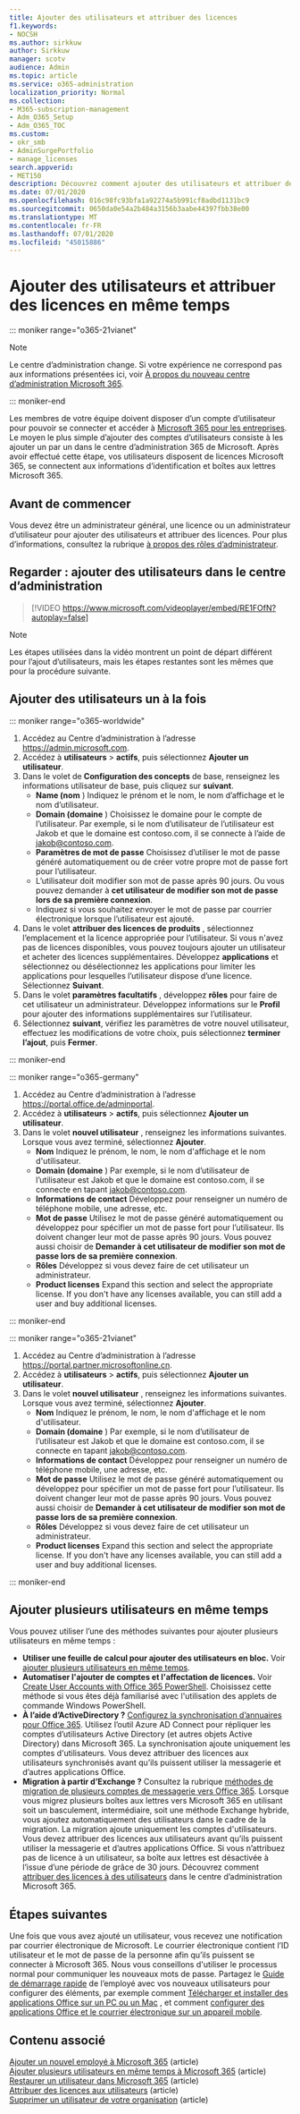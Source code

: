 ```yaml
---
title: Ajouter des utilisateurs et attribuer des licences
f1.keywords:
- NOCSH
ms.author: sirkkuw
author: Sirkkuw
manager: scotv
audience: Admin
ms.topic: article
ms.service: o365-administration
localization_priority: Normal
ms.collection:
- M365-subscription-management
- Adm_O365_Setup
- Adm_O365_TOC
ms.custom:
- okr_smb
- AdminSurgePortfolio
- manage_licenses
search.appverid:
- MET150
description: Découvrez comment ajouter des utilisateurs et attribuer des licences à Microsoft 365 en même temps.
ms.date: 07/01/2020
ms.openlocfilehash: 016c98fc93bfa1a92274a5b991cf8adbd1131bc9
ms.sourcegitcommit: 0650da0e54a2b484a3156b3aabe44397fbb38e00
ms.translationtype: MT
ms.contentlocale: fr-FR
ms.lasthandoff: 07/01/2020
ms.locfileid: "45015886"
---
```

# <a name="add-users-and-assign-licenses-at-the-same-time"></a>Ajouter des utilisateurs et attribuer des licences en même temps

::: moniker range="o365-21vianet"

> [!NOTE]
> Le centre d’administration change. Si votre expérience ne correspond pas aux informations présentées ici, voir [À propos du nouveau centre d’administration Microsoft 365](https://docs.microsoft.com/microsoft-365/admin/microsoft-365-admin-center-preview?view=o365-21vianet).

::: moniker-end

Les membres de votre équipe doivent disposer d’un compte d’utilisateur pour pouvoir se connecter et accéder à [Microsoft 365 pour les entreprises](https://go.microsoft.com/fwlink/?LinkID=519395). Le moyen le plus simple d’ajouter des comptes d’utilisateurs consiste à les ajouter un par un dans le centre d’administration 365 de Microsoft. Après avoir effectué cette étape, vos utilisateurs disposent de licences Microsoft 365, se connectent aux informations d’identification et boîtes aux lettres Microsoft 365.

## <a name="before-you-begin"></a>Avant de commencer

Vous devez être un administrateur général, une licence ou un administrateur d’utilisateur pour ajouter des utilisateurs et attribuer des licences. Pour plus d’informations, consultez la rubrique [à propos des rôles d’administrateur](../../admin/add-users/about-admin-roles.md).

## <a name="watch-add-users-in-the-admin-center"></a>Regarder : ajouter des utilisateurs dans le centre d’administration

> [!VIDEO https://www.microsoft.com/videoplayer/embed/RE1FOfN?autoplay=false]

> [!NOTE]
> Les étapes utilisées dans la vidéo montrent un point de départ différent pour l’ajout d’utilisateurs, mais les étapes restantes sont les mêmes que pour la procédure suivante.

## <a name="add-users-one-at-a-time"></a>Ajouter des utilisateurs un à la fois

::: moniker range="o365-worldwide"

1. Accédez au Centre d’administration à l’adresse <a href="https://go.microsoft.com/fwlink/p/?linkid=2024339" target="_blank">https://admin.microsoft.com</a>.
2. Accédez à **utilisateurs** > **actifs**, puis sélectionnez **Ajouter un utilisateur**.
3. Dans le volet de **Configuration des concepts** de base, renseignez les informations utilisateur de base, puis cliquez sur **suivant**.
    - **Name (nom** ) Indiquez le prénom et le nom, le nom d’affichage et le nom d’utilisateur.
    - **Domain (domaine** ) Choisissez le domaine pour le compte de l’utilisateur. Par exemple, si le nom d’utilisateur de l’utilisateur est Jakob et que le domaine est contoso.com, il se connecte à l’aide de jakob@contoso.com.
    - **Paramètres de mot de passe** Choisissez d’utiliser le mot de passe généré automatiquement ou de créer votre propre mot de passe fort pour l’utilisateur.
    - L’utilisateur doit modifier son mot de passe après 90 jours. Ou vous pouvez demander à **cet utilisateur de modifier son mot de passe lors de sa première connexion**.
    - Indiquez si vous souhaitez envoyer le mot de passe par courrier électronique lorsque l’utilisateur est ajouté.
4. Dans le volet **attribuer des licences de produits** , sélectionnez l’emplacement et la licence appropriée pour l’utilisateur. Si vous n'avez pas de licences disponibles, vous pouvez toujours ajouter un utilisateur et acheter des licences supplémentaires. Développez **applications** et sélectionnez ou désélectionnez les applications pour limiter les applications pour lesquelles l’utilisateur dispose d’une licence. Sélectionnez **Suivant**.
5. Dans le volet **paramètres facultatifs** , développez **rôles** pour faire de cet utilisateur un administrateur. Développez informations sur le **Profil** pour ajouter des informations supplémentaires sur l’utilisateur.
6. Sélectionnez **suivant**, vérifiez les paramètres de votre nouvel utilisateur, effectuez les modifications de votre choix, puis sélectionnez **terminer l’ajout**, puis **Fermer**.

::: moniker-end

::: moniker range="o365-germany"

1. Accédez au Centre d’administration à l’adresse <a href="https://go.microsoft.com/fwlink/p/?linkid=848041" target="_blank">https://portal.office.de/adminportal</a>.
2. Accédez à **utilisateurs** > **actifs**, puis sélectionnez **Ajouter un utilisateur**.
3. Dans le volet **nouvel utilisateur** , renseignez les informations suivantes. Lorsque vous avez terminé, sélectionnez **Ajouter**.
    - **Nom** Indiquez le prénom, le nom, le nom d'affichage et le nom d'utilisateur.
    - **Domain (domaine** ) Par exemple, si le nom d’utilisateur de l’utilisateur est Jakob et que le domaine est contoso.com, il se connecte en tapant jakob@contoso.com.
    - **Informations de contact** Développez pour renseigner un numéro de téléphone mobile, une adresse, etc.
    - **Mot de passe** Utilisez le mot de passe généré automatiquement ou développez pour spécifier un mot de passe fort pour l’utilisateur. Ils doivent changer leur mot de passe après 90 jours. Vous pouvez aussi choisir de **Demander à cet utilisateur de modifier son mot de passe lors de sa première connexion**.
    - **Rôles** Développez si vous devez faire de cet utilisateur un administrateur.
    - **Product licenses** Expand this section and select the appropriate license. If you don't have any licenses available, you can still add a user and buy additional licenses.

::: moniker-end

::: moniker range="o365-21vianet"

1. Accédez au Centre d’administration à l’adresse <a href="https://go.microsoft.com/fwlink/p/?linkid=850627" target="_blank">https://portal.partner.microsoftonline.cn</a>.
2. Accédez à **utilisateurs** > **actifs**, puis sélectionnez **Ajouter un utilisateur**.
3. Dans le volet **nouvel utilisateur** , renseignez les informations suivantes. Lorsque vous avez terminé, sélectionnez **Ajouter**.
    - **Nom** Indiquez le prénom, le nom, le nom d'affichage et le nom d'utilisateur.
    - **Domain (domaine** ) Par exemple, si le nom d’utilisateur de l’utilisateur est Jakob et que le domaine est contoso.com, il se connecte en tapant jakob@contoso.com.
    - **Informations de contact** Développez pour renseigner un numéro de téléphone mobile, une adresse, etc.
    - **Mot de passe** Utilisez le mot de passe généré automatiquement ou développez pour spécifier un mot de passe fort pour l’utilisateur. Ils doivent changer leur mot de passe après 90 jours. Vous pouvez aussi choisir de **Demander à cet utilisateur de modifier son mot de passe lors de sa première connexion**.
    - **Rôles** Développez si vous devez faire de cet utilisateur un administrateur.
    - **Product licenses** Expand this section and select the appropriate license. If you don't have any licenses available, you can still add a user and buy additional licenses.

::: moniker-end

## <a name="add-multiple-users-at-the-same-time"></a>Ajouter plusieurs utilisateurs en même temps

Vous pouvez utiliser l’une des méthodes suivantes pour ajouter plusieurs utilisateurs en même temps :
  
- **Utiliser une feuille de calcul pour ajouter des utilisateurs en bloc.** Voir [ajouter plusieurs utilisateurs en même temps](https://docs.microsoft.com/office365/enterprise/add-several-users-at-the-same-time).
- **Automatiser l'ajouter de comptes et l'affectation de licences.** Voir [Create User Accounts with Office 365 PowerShell](https://docs.microsoft.com/office365/enterprise/powershell/create-user-accounts-with-office-365-powershell). Choisissez cette méthode si vous êtes déjà familiarisé avec l'utilisation des applets de commande Windows PowerShell.
- **À l’aide d’ActiveDirectory ?** [Configurez la synchronisation d’annuaires pour Office 365](https://docs.microsoft.com/office365/enterprise/set-up-directory-synchronization). Utilisez l’outil Azure AD Connect pour répliquer les comptes d’utilisateurs Active Directory (et autres objets Active Directory) dans Microsoft 365. La synchronisation ajoute uniquement les comptes d'utilisateurs. Vous devez attribuer des licences aux utilisateurs synchronisés avant qu’ils puissent utiliser la messagerie et d’autres applications Office.
- **Migration à partir d’Exchange ?** Consultez la rubrique [méthodes de migration de plusieurs comptes de messagerie vers Office 365](https://docs.microsoft.com/Exchange/mailbox-migration/mailbox-migration). Lorsque vous migrez plusieurs boîtes aux lettres vers Microsoft 365 en utilisant soit un basculement, intermédiaire, soit une méthode Exchange hybride, vous ajoutez automatiquement des utilisateurs dans le cadre de la migration. La migration ajoute uniquement les comptes d'utilisateurs. Vous devez attribuer des licences aux utilisateurs avant qu’ils puissent utiliser la messagerie et d’autres applications Office. Si vous n’attribuez pas de licence à un utilisateur, sa boîte aux lettres est désactivée à l’issue d’une période de grâce de 30 jours. Découvrez comment [attribuer des licences à des utilisateurs](../manage/assign-licenses-to-users.md) dans le centre d’administration Microsoft 365.

## <a name="next-steps"></a>Étapes suivantes

Une fois que vous avez ajouté un utilisateur, vous recevez une notification par courrier électronique de Microsoft. Le courrier électronique contient l’ID utilisateur et le mot de passe de la personne afin qu’ils puissent se connecter à Microsoft 365. Nous vous conseillons d'utiliser le processus normal pour communiquer les nouveaux mots de passe. Partagez le [Guide de démarrage rapide](https://support.microsoft.com/office/b9700090-ce64-4046-ab92-ce8488a7bc0f) de l’employé avec vos nouveaux utilisateurs pour configurer des éléments, par exemple comment [Télécharger et installer des applications Office sur un PC ou un Mac](https://support.microsoft.com/office/4414eaaf-0478-48be-9c42-23adc4716658) , et comment [configurer des applications Office et le courrier électronique sur un appareil mobile](https://support.microsoft.com/office/7dabb6cb-0046-40b6-81fe-767e0b1f014f).

## <a name="related-content"></a>Contenu associé

[Ajouter un nouvel employé à Microsoft 365](add-new-employee.md) (article) \
[Ajouter plusieurs utilisateurs en même temps à Microsoft 365](https://docs.microsoft.com/office365/enterprise/add-several-users-at-the-same-time) (article) \
[Restaurer un utilisateur dans Microsoft 365](restore-user.md) (article) \
[Attribuer des licences aux utilisateurs](../manage/assign-licenses-to-users.md) (article) \
[Supprimer un utilisateur de votre organisation](delete-a-user.md) (article)